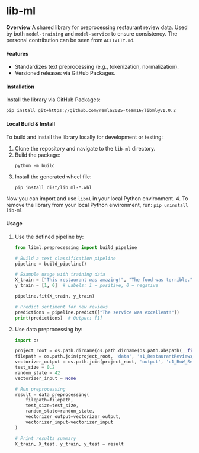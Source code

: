 # lib-ml

**Overview**
A shared library for preprocessing restaurant review data. Used by both `model-training` and `model-service` to ensure consistency. The personal contribution can be seen from `ACTIVITY.md`.  

#### **Features**

- Standardizes text preprocessing (e.g., tokenization, normalization).
- Versioned releases via GitHub Packages.

#### **Installation**

Install the library via GitHub Packages:

```
pip install git+https://github.com/remla2025-team16/libml@v1.0.2
```

#### **Local Build & Install**

To build and install the library locally for development or testing:

1. Clone the repository and navigate to the `lib-ml` directory.
2. Build the package:
    ```
    python -m build
    ```
3. Install the generated wheel file:
    ```
    pip install dist/lib_ml-*.whl
    ```
Now you can import and use `libml` in your local Python environment.
4. To remove the library from your local Python environment, run:
    ```
    pip uninstall lib-ml
    ```
#### **Usage**
1. Use the defined pipeline by:
    ```python
    from libml.preprocessing import build_pipeline

    # Build a text classification pipeline
    pipeline = build_pipeline()

    # Example usage with training data
    X_train = ["This restaurant was amazing!", "The food was terrible."]
    y_train = [1, 0]  # Labels: 1 = positive, 0 = negative

    pipeline.fit(X_train, y_train)

    # Predict sentiment for new reviews
    predictions = pipeline.predict(["The service was excellent!"])
    print(predictions)  # Output: [1]
    ```
2. Use data preprocessing by:
    ```python
    import os

    project_root = os.path.dirname(os.path.dirname(os.path.abspath(__file__)))
    filepath = os.path.join(project_root, 'data', 'a1_RestaurantReviews_HistoricDump.tsv')
    vectorizer_output = os.path.join(project_root, 'output', 'c1_BoW_Sentiment_Model.pkl')
    test_size = 0.2                                  
    random_state = 42                                
    vectorizer_input = None                          

    # Run preprocessing
    result = data_preprocessing(
        filepath=filepath,
        test_size=test_size,
        random_state=random_state,
        vectorizer_output=vectorizer_output,
        vectorizer_input=vectorizer_input
    )

    # Print results summary
    X_train, X_test, y_train, y_test = result
    ```

